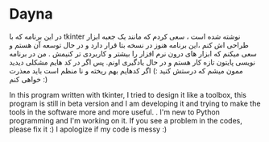 # Dayna
در این برنامه که با tkinter  نوشته شده است ، سعی کردم که مانند یک جعبه ابزار طراحی اش کنم ،‌این برنامه هنوز در نسخه بتا قرار دارد و در حال توسعه آن هستم و سعی میکنم که ابزار های درون نرم افزار را بیشتر و کاربردی تر کنیمش .
من در برنامه نویسی پایتون تازه کار هستم و در حال یادگیری اونم. پس اگر در کد هایم مشکلی دیدید ممون میشم که درستش کنید :)
اگر کدهایم بهم ریخته و نا منظم است باید معذرت خواهی کنم :)




In this program written with tkinter, I tried to design it like a toolbox, this program is still in beta version and I am developing it and trying to make the tools in the software more and more useful. .
I'm new to Python programming and I'm working on it. If you see a problem in the codes, please fix it :)
I apologize if my code is messy :)
